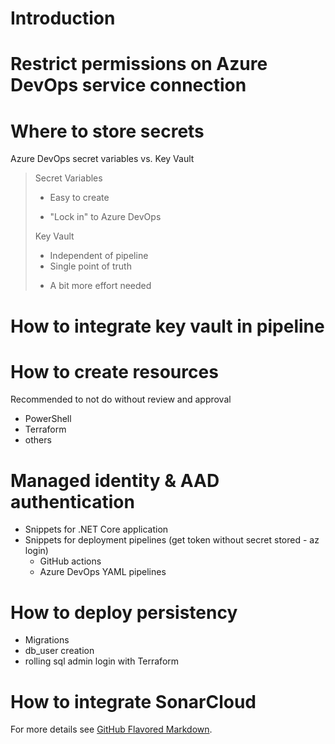 # Introduction

# Restrict permissions on Azure DevOps service connection

# Where to store secrets

Azure DevOps secret variables vs. Key Vault

> Secret Variables
> + Easy to create
> - "Lock in" to Azure DevOps
> 
> Key Vault
> + Independent of pipeline
> + Single point of truth
> - A bit more effort needed

# How to integrate key vault in pipeline

# How to create resources
Recommended to not do without review and approval
- PowerShell
- Terraform
- others

# Managed identity & AAD authentication
- Snippets for .NET Core application
- Snippets for deployment pipelines (get token without secret stored - az login)
	- GitHub actions
	- Azure DevOps YAML pipelines

# How to deploy persistency
- Migrations
- db_user creation
- rolling sql admin login with Terraform

# How to integrate SonarCloud


For more details see [GitHub Flavored Markdown](https://guides.github.com/features/mastering-markdown/).
